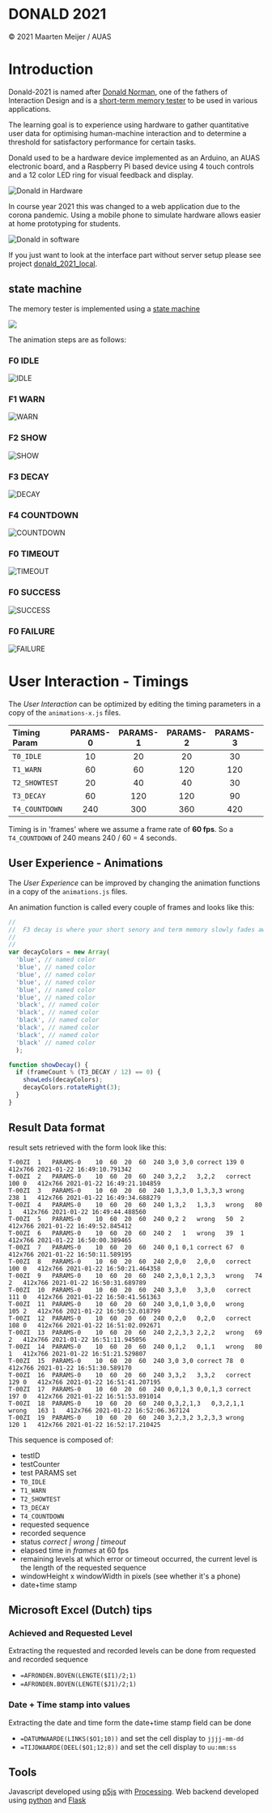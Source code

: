 # DONALD 2021

&copy; 2021 Maarten Meijer / AUAS

# Introduction

Donald-2021 is named after [Donald Norman](https://en.wikipedia.org/wiki/Don_Norman), one of the fathers of Interaction Design and is a [short-term memory tester](https://en.wikipedia.org/wiki/Short-term_memory) to be used in various applications.

The learning goal is to experience using hardware to gather quantitative user data for optimising human-machine interaction and to determine a threshold for satisfactory performance for certain tasks.

Donald used to be a hardware device implemented as an Arduino, an AUAS electronic board, and a Raspberry Pi based device using 4 touch controls and a 12 color LED ring for visual feedback and display.

![Donald in Hardware](docs/donald_hw_2.jpg)

In course year 2021 this was changed to a web application due to the corona pandemic. Using a mobile phone to simulate hardware allows easier at home prototyping for students.

![Donald in software](docs/handheld-donald_2.jpg)

If you just want to look at the interface part without server setup please see project [donald_2021_local](https://github.com/mjmeijer/donald_2021_local).


## state machine

The memory tester is implemented using a [state machine](https://en.wikipedia.org/wiki/Finite-state_machine)

![](docs/test.png)

The animation steps are as follows:

### F0 IDLE
![IDLE](docs/F0_2.png)

### F1 WARN
![WARN](docs/F1_2.png)

### F2 SHOW
![SHOW](docs/F2_2.png)

### F3 DECAY
![DECAY](docs/F3_2.png)

### F4 COUNTDOWN
![COUNTDOWN](docs/F4_2.png)

### F0 TIMEOUT
![TIMEOUT](docs/F5_2.png)

### F0 SUCCESS
![SUCCESS](docs/F6_2.png)

### F0 FAILURE
![FAILURE](docs/F7_2.png)

# User Interaction - Timings


The _User Interaction_ can be optimized by editing the timing parameters in a copy of the `animations-x.js` files.

| Timing Param  | PARAMS-0 | PARAMS-1 | PARAMS-2 | PARAMS-3 | PARAMS-4 |
| :------------ | :------: | :------: | :------: | :------: | :------: |
| `T0_IDLE`     | 10       | 20       | 20       | 30       | 30       |
| `T1_WARN`     | 60       | 60       | 120      | 120      | 180      |
| `T2_SHOWTEST` | 20       | 40       | 40       | 30       | 30       |
| `T3_DECAY`    | 60       | 120      | 120      | 90       | 180      |
| `T4_COUNTDOWN`| 240      | 300      | 360      | 420      | 420      |

Timing is in 'frames' where we assume a frame rate of **60 fps**.
So a `T4_COUNTDOWN` of 240 means 240 / 60 = 4 seconds.

## User Experience - Animations

The _User Experience_ can be improved by changing the animation functions in a copy of the `animations.js` files.

An animation function is called every couple of frames and looks like this:

```js
//
//  F3 decay is where your short senory and term memory slowly fades away
//
//
var decayColors = new Array(
  'blue', // named color
  'blue', // named color
  'blue', // named color
  'blue', // named color
  'blue', // named color
  'blue', // named color
  'black', // named color
  'black', // named color
  'black', // named color
  'black', // named color
  'black', // named color
  'black' // named color
  );

function showDecay() {
  if (frameCount % (T3_DECAY / 12) == 0) {
    showLeds(decayColors);
    decayColors.rotateRight(3);
  }
}
```

## Result Data format

result sets retrieved with the form look like this:

```
T-00ZI	1	PARAMS-0	10	60	20	60	240	3,0	3,0	correct	139	0	412x766	2021-01-22 16:49:10.791342
T-00ZI	2	PARAMS-0	10	60	20	60	240	3,2,2	3,2,2	correct	100	0	412x766	2021-01-22 16:49:21.104859
T-00ZI	3	PARAMS-0	10	60	20	60	240	1,3,3,0	1,3,3,3	wrong	238	1	412x766	2021-01-22 16:49:34.688279
T-00ZI	4	PARAMS-0	10	60	20	60	240	1,3,2	1,3,3	wrong	80	1	412x766	2021-01-22 16:49:44.488560
T-00ZI	5	PARAMS-0	10	60	20	60	240	0,2	2	wrong	50	2	412x766	2021-01-22 16:49:52.845412
T-00ZI	6	PARAMS-0	10	60	20	60	240	2	1	wrong	39	1	412x766	2021-01-22 16:50:00.389465
T-00ZI	7	PARAMS-0	10	60	20	60	240	0,1	0,1	correct	67	0	412x766	2021-01-22 16:50:11.589195
T-00ZI	8	PARAMS-0	10	60	20	60	240	2,0,0	2,0,0	correct	100	0	412x766	2021-01-22 16:50:21.464358
T-00ZI	9	PARAMS-0	10	60	20	60	240	2,3,0,1	2,3,3	wrong	74	2	412x766	2021-01-22 16:50:31.689789
T-00ZI	10	PARAMS-0	10	60	20	60	240	3,3,0	3,3,0	correct	111	0	412x766	2021-01-22 16:50:41.561363
T-00ZI	11	PARAMS-0	10	60	20	60	240	3,0,1,0	3,0,0	wrong	105	2	412x766	2021-01-22 16:50:52.018799
T-00ZI	12	PARAMS-0	10	60	20	60	240	0,2,0	0,2,0	correct	108	0	412x766	2021-01-22 16:51:02.092671
T-00ZI	13	PARAMS-0	10	60	20	60	240	2,2,3,3	2,2,2	wrong	69	2	412x766	2021-01-22 16:51:11.945056
T-00ZI	14	PARAMS-0	10	60	20	60	240	0,1,2	0,1,1	wrong	80	1	412x766	2021-01-22 16:51:21.529807
T-00ZI	15	PARAMS-0	10	60	20	60	240	3,0	3,0	correct	78	0	412x766	2021-01-22 16:51:30.589170
T-00ZI	16	PARAMS-0	10	60	20	60	240	3,3,2	3,3,2	correct	129	0	412x766	2021-01-22 16:51:41.207195
T-00ZI	17	PARAMS-0	10	60	20	60	240	0,0,1,3	0,0,1,3	correct	197	0	412x766	2021-01-22 16:51:53.891014
T-00ZI	18	PARAMS-0	10	60	20	60	240	0,3,2,1,3	0,3,2,1,1	wrong	163	1	412x766	2021-01-22 16:52:06.367124
T-00ZI	19	PARAMS-0	10	60	20	60	240	3,2,3,2	3,2,3,3	wrong	120	1	412x766	2021-01-22 16:52:17.210425
```

This sequence is composed of:
 - testID
 - testCounter
 - test PARAMS set
 - `T0_IDLE`
 - `T1_WARN`
 - `T2_SHOWTEST`
 - `T3_DECAY`
 - `T4_COUNTDOWN`
 - requested sequence
 - recorded sequence
 - status _correct | wrong | timeout_
 - elapsed time in _frames_ at 60 fps
 - remaining levels at which error or timeout occurred, the current level is the length of the requested sequence
 - windowHeight x windowWidth in pixels (see whether it's a phone)
 - date+time stamp

## Microsoft Excel (Dutch) tips

### Achieved and Requested Level
Extracting the requested and recorded levels can be done from requested and recorded sequence
 - `=AFRONDEN.BOVEN(LENGTE($I1)/2;1)`
 - `=AFRONDEN.BOVEN(LENGTE($J1)/2;1)`

### Date + Time stamp into values
Extracting the date and time form the date+time stamp field can be done
  - `=DATUMWAARDE(LINKS($O1;10))` and set the cell display to `jjjj-mm-dd`
  - `=TIJDWAARDE(DEEL($O1;12;8))` and set the cell display to `uu:mm:ss`

## Tools

Javascript developed using [p5js](https://p5js.org) with [Processing](https://processing.org).
Web backend developed using [python](https://python.org) and [Flask](https://palletsprojects.com/p/flask/)
